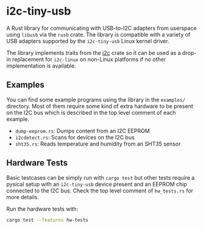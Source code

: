 # i2c-tiny-usb

A Rust library for communicating with USB-to-I2C adapters from userspace using `libusb` via the
`rusb` crate.  The library is compatible with a variety of USB adapters supported by the
`i2c-tiny-usb` Linux kernel driver.

The library implements traits from the [i2c](https://crates.io/crates/i2c) crate so it can be used
as a drop-in replacement for `i2c-linux` on non-Linux platforms if no other implementation is
available.

## Examples

You can find some example programs using the library in the `examples/` directory. Most of them
require some kind of extra hardware to be present on the I2C bus which is described in the top level
comment of each example.

- `dump-eeprom.rs`: Dumps content from an I2C EEPROM
- `i2cdetect.rs`: Scans for devices on the I2C bus
- `sht35.rs`: Reads temperature and humidity from an SHT35 sensor

## Hardware Tests

Basic testcases can be simply run with `cargo test` but other tests require a pysical setup with an
`i2c-tiny-usb` device present and an EEPROM chip connected to the I2C bus. Check the top level
comment of `hw_tests.rs` for more details.

Run the hardware tests with:

```bash
cargo test --features hw-tests
```
